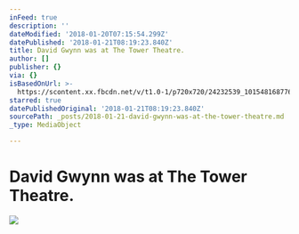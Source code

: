 ```yaml
---
inFeed: true
description: ''
dateModified: '2018-01-20T07:15:54.299Z'
datePublished: '2018-01-21T08:19:23.840Z'
title: David Gwynn was at The Tower Theatre.
author: []
publisher: {}
via: {}
isBasedOnUrl: >-
  https://scontent.xx.fbcdn.net/v/t1.0-1/p720x720/24232539_10154816877652827_5660050652305038873_n.jpg?oh=e38ad68c1039a1e699a9ed57adcae85e&oe=5AE95E56
starred: true
datePublishedOriginal: '2018-01-21T08:19:23.840Z'
sourcePath: _posts/2018-01-21-david-gwynn-was-at-the-tower-theatre.md
_type: MediaObject

---
```

# David Gwynn was at The Tower Theatre.

<article style=""><img src="https://scontent.xx.fbcdn.net/v/t1.0-1/p720x720/24232539_10154816877652827_5660050652305038873_n.jpg?oh=e38ad68c1039a1e699a9ed57adcae85e&amp;oe=5AE95E56" /></article>